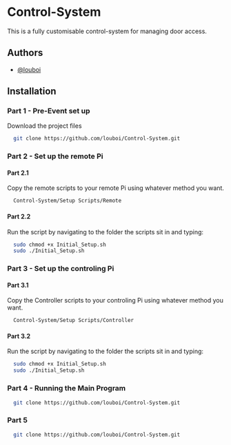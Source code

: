 
# Control-System

This is a fully customisable control-system for managing door access.


## Authors

- [@louboi](https://github.com/louboi)


## Installation
### Part 1 - Pre-Event set up
Download the project files
```bash
  git clone https://github.com/louboi/Control-System.git
```
### Part 2 - Set up the remote Pi
#### Part 2.1
Copy the remote scripts to your remote Pi using whatever method you want.
```bash
  Control-System/Setup Scripts/Remote
```
#### Part 2.2
Run the script by navigating to the folder the scripts sit in and typing:
```bash
  sudo chmod +x Initial_Setup.sh
  sudo ./Initial_Setup.sh
```
### Part 3 - Set up the controling Pi
#### Part 3.1
Copy the Controller scripts to your controling Pi using whatever method you want.
```bash
  Control-System/Setup Scripts/Controller
```
#### Part 3.2
Run the script by navigating to the folder the scripts sit in and typing:
```bash
  sudo chmod +x Initial_Setup.sh
  sudo ./Initial_Setup.sh
```
### Part 4 - Running the Main Program
```bash
  git clone https://github.com/louboi/Control-System.git
```
### Part 5
```bash
  git clone https://github.com/louboi/Control-System.git
```
    
